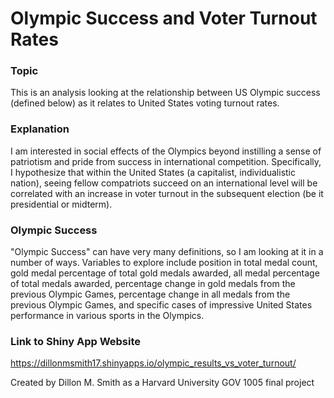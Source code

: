 # Olympic Success and Voter Turnout Rates
### Topic
This is an analysis looking at the relationship between US Olympic success (defined below) as it relates to United States voting turnout rates.
### Explanation
I am interested in social effects of the Olympics beyond instilling a sense of patriotism and pride from success in international competition. Specifically, I hypothesize that within the United States (a capitalist, individualistic nation), seeing fellow compatriots succeed on an international level will be correlated with an increase in voter turnout in the subsequent election (be it presidential or midterm).
### Olympic Success
"Olympic Success" can have very many definitions, so I am looking at it in a number of ways. Variables to explore include position in total medal count, gold medal percentage of total gold medals awarded, all medal percentage of total medals awarded, percentage change in gold medals from the previous Olympic Games, percentage change in all medals from the previous Olympic Games, and specific cases of impressive United States performance in various sports in the Olympics.

### Link to Shiny App Website
https://dillonmsmith17.shinyapps.io/olympic_results_vs_voter_turnout/

Created by Dillon M. Smith as a Harvard University GOV 1005 final project
